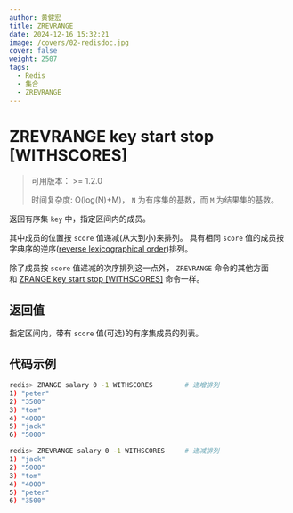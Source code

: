 ```yaml
---
author: 黄健宏
title: ZREVRANGE  
date: 2024-12-16 15:32:21
image: /covers/02-redisdoc.jpg
cover: false
weight: 2507
tags:
  - Redis
  - 集合
  - ZREVRANGE   
---
```



# ZREVRANGE key start stop [WITHSCORES]

> 可用版本： >= 1.2.0
> 
> 时间复杂度: O(log(N)+M)， `N` 为有序集的基数，而 `M` 为结果集的基数。

返回有序集 `key` 中，指定区间内的成员。

其中成员的位置按 `score` 值递减(从大到小)来排列。 具有相同 `score` 值的成员按字典序的逆序([reverse lexicographical order](http://en.wikipedia.org/wiki/Lexicographical_order#Reverse_lexicographic_order))排列。

除了成员按 `score` 值递减的次序排列这一点外， `ZREVRANGE` 命令的其他方面和 [ZRANGE key start stop [WITHSCORES]](../../05-zset/06-ZRANGE.md) 命令一样。

## 返回值

指定区间内，带有 `score` 值(可选)的有序集成员的列表。

## 代码示例

```bash
redis> ZRANGE salary 0 -1 WITHSCORES        # 递增排列
1) "peter"
2) "3500"
3) "tom"
4) "4000"
5) "jack"
6) "5000"

redis> ZREVRANGE salary 0 -1 WITHSCORES     # 递减排列
1) "jack"
2) "5000"
3) "tom"
4) "4000"
5) "peter"
6) "3500"
```

